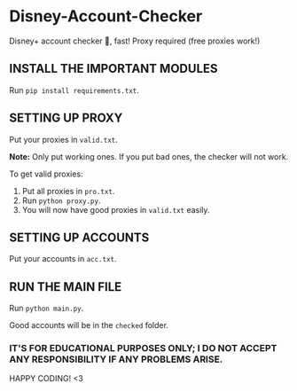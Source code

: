 # Disney-Account-Checker

Disney+ account checker 👀, fast! Proxy required (free proxies work!)

## INSTALL THE IMPORTANT MODULES
Run `pip install requirements.txt`.

## SETTING UP PROXY
Put your proxies in `valid.txt`.

**Note:** Only put working ones. If you put bad ones, the checker will not work.

To get valid proxies:
1. Put all proxies in `pro.txt`.
2. Run `python proxy.py`.
3. You will now have good proxies in `valid.txt` easily.

## SETTING UP ACCOUNTS
Put your accounts in `acc.txt`.

## RUN THE MAIN FILE
Run `python main.py`.

Good accounts will be in the `checked` folder.

### IT'S FOR EDUCATIONAL PURPOSES ONLY; I DO NOT ACCEPT ANY RESPONSIBILITY IF ANY PROBLEMS ARISE.

HAPPY CODING! <3
